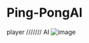 # Ping-PongAI
player /////// AI
![image](https://user-images.githubusercontent.com/75546186/173314410-2934f880-0ef2-430d-875d-4cee1bf24ad0.png)
